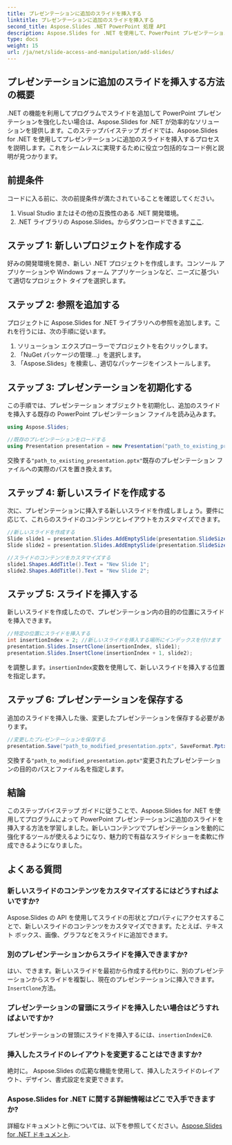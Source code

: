```yaml
---
title: プレゼンテーションに追加のスライドを挿入する
linktitle: プレゼンテーションに追加のスライドを挿入する
second_title: Aspose.Slides .NET PowerPoint 処理 API
description: Aspose.Slides for .NET を使用して、PowerPoint プレゼンテーションに追加のスライドを挿入する方法を学びます。このステップバイステップ ガイドでは、プレゼンテーションをシームレスに強化するためのソース コードの例と詳細な手順を説明します。カスタマイズ可能なコンテンツ、挿入のヒント、FAQ が含まれています。
type: docs
weight: 15
url: /ja/net/slide-access-and-manipulation/add-slides/
---
```


## プレゼンテーションに追加のスライドを挿入する方法の概要

.NET の機能を利用してプログラムでスライドを追加して PowerPoint プレゼンテーションを強化したい場合は、Aspose.Slides for .NET が効率的なソリューションを提供します。このステップバイステップ ガイドでは、Aspose.Slides for .NET を使用してプレゼンテーションに追加のスライドを挿入するプロセスを説明します。これをシームレスに実現するために役立つ包括的なコード例と説明が見つかります。

## 前提条件

コードに入る前に、次の前提条件が満たされていることを確認してください。

1. Visual Studio またはその他の互換性のある .NET 開発環境。
2.  .NET ライブラリの Aspose.Slides。からダウンロードできます[ここ](https://releases.aspose.com/slides/net/).

## ステップ 1: 新しいプロジェクトを作成する

好みの開発環境を開き、新しい .NET プロジェクトを作成します。コンソール アプリケーションや Windows フォーム アプリケーションなど、ニーズに基づいて適切なプロジェクト タイプを選択します。

## ステップ 2: 参照を追加する

プロジェクトに Aspose.Slides for .NET ライブラリへの参照を追加します。これを行うには、次の手順に従います。

1. ソリューション エクスプローラーでプロジェクトを右クリックします。
2. 「NuGet パッケージの管理...」を選択します。
3. 「Aspose.Slides」を検索し、適切なパッケージをインストールします。

## ステップ 3: プレゼンテーションを初期化する

この手順では、プレゼンテーション オブジェクトを初期化し、追加のスライドを挿入する既存の PowerPoint プレゼンテーション ファイルを読み込みます。

```csharp
using Aspose.Slides;

//既存のプレゼンテーションをロードする
using Presentation presentation = new Presentation("path_to_existing_presentation.pptx");
```

交換する`"path_to_existing_presentation.pptx"`既存のプレゼンテーション ファイルへの実際のパスを置き換えます。

## ステップ 4: 新しいスライドを作成する

次に、プレゼンテーションに挿入する新しいスライドを作成しましょう。要件に応じて、これらのスライドのコンテンツとレイアウトをカスタマイズできます。

```csharp
//新しいスライドを作成する
Slide slide1 = presentation.Slides.AddEmptySlide(presentation.SlideSize);
Slide slide2 = presentation.Slides.AddEmptySlide(presentation.SlideSize);

//スライドのコンテンツをカスタマイズする
slide1.Shapes.AddTitle().Text = "New Slide 1";
slide2.Shapes.AddTitle().Text = "New Slide 2";
```

## ステップ 5: スライドを挿入する

新しいスライドを作成したので、プレゼンテーション内の目的の位置にスライドを挿入できます。

```csharp
//特定の位置にスライドを挿入する
int insertionIndex = 2; //新しいスライドを挿入する場所にインデックスを付けます
presentation.Slides.InsertClone(insertionIndex, slide1);
presentation.Slides.InsertClone(insertionIndex + 1, slide2);
```

を調整します。`insertionIndex`変数を使用して、新しいスライドを挿入する位置を指定します。

## ステップ 6: プレゼンテーションを保存する

追加のスライドを挿入した後、変更したプレゼンテーションを保存する必要があります。

```csharp
//変更したプレゼンテーションを保存する
presentation.Save("path_to_modified_presentation.pptx", SaveFormat.Pptx);
```

交換する`"path_to_modified_presentation.pptx"`変更されたプレゼンテーションの目的のパスとファイル名を指定します。

## 結論

このステップバイステップ ガイドに従うことで、Aspose.Slides for .NET を使用してプログラムによって PowerPoint プレゼンテーションに追加のスライドを挿入する方法を学習しました。新しいコンテンツでプレゼンテーションを動的に強化するツールが使えるようになり、魅力的で有益なスライドショーを柔軟に作成できるようになりました。

## よくある質問

### 新しいスライドのコンテンツをカスタマイズするにはどうすればよいですか?

Aspose.Slides の API を使用してスライドの形状とプロパティにアクセスすることで、新しいスライドのコンテンツをカスタマイズできます。たとえば、テキスト ボックス、画像、グラフなどをスライドに追加できます。

### 別のプレゼンテーションからスライドを挿入できますか?

はい、できます。新しいスライドを最初から作成する代わりに、別のプレゼンテーションからスライドを複製し、現在のプレゼンテーションに挿入できます。`InsertClone`方法。

### プレゼンテーションの冒頭にスライドを挿入したい場合はどうすればよいですか?

プレゼンテーションの冒頭にスライドを挿入するには、`insertionIndex`に`0`.

### 挿入したスライドのレイアウトを変更することはできますか?

絶対に。 Aspose.Slides の広範な機能を使用して、挿入したスライドのレイアウト、デザイン、書式設定を変更できます。

### Aspose.Slides for .NET に関する詳細情報はどこで入手できますか?

詳細なドキュメントと例については、以下を参照してください。[Aspose.Slides for .NET ドキュメント](https://reference.aspose.com/slides/net/).